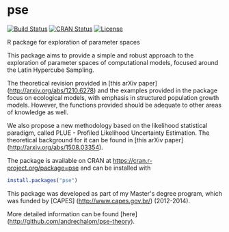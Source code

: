 # pse
[![Build Status](https://travis-ci.org/andrechalom/pse.svg?branch=master)](https://travis-ci.org/andrechalom/pse)
[![CRAN Status](https://img.shields.io/cran/v/pse.svg)](https://cran.r-project.org/package=pse)
[![License](https://img.shields.io/badge/license-GPLv3-brightgreen.svg)](LICENSE)

R package for exploration of parameter spaces

This package aims to provide a simple and robust approach to the exploration of parameter spaces of
computational models, focused around the Latin Hypercube Sampling. 

The theoretical revision provided in [this arXiv paper] (http://arxiv.org/abs/1210.6278) 
and the examples provided in the package focus on ecological models, with emphasis in structured 
population growth models. However, the functions provided should be adequate to other areas of knowledge as well.

We also propose a new methodology based on the likelihood statistical paradigm, called
PLUE - Profiled Likelihood Uncertainty Estimation. The theoretical background for it can be found
in [this arXiv paper] (http://arxiv.org/abs/1508.03354).

The package is available on CRAN at https://cran.r-project.org/package=pse and can be installed with
```R
install.packages("pse")
``` 

This package was developed as part of my Master's degree program, which was funded by 
[CAPES] (http://www.capes.gov.br/) (2012-2014).

More detailed information can be found [here] (http://github.com/andrechalom/pse-theory).
